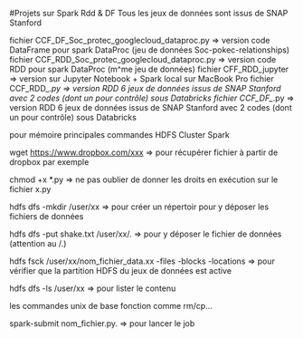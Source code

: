 #Projets sur Spark Rdd & DF
Tous les jeux de données sont issus de SNAP Stanford

fichier CCF_DF_Soc_protec_googlecloud_dataproc.py => version code DataFrame pour spark DataProc (jeu de données Soc-pokec-relationships)
fichier CCF_RDD_Soc_protec_googlecloud_dataproc.py => version code RDD pour spark DataProc (m^me jeu de données)
fichier CFF_RDD_jupyter => version sur Jupyter Notebook + Spark local sur MacBook Pro
fichier CCF_RDD_*.py => version RDD 6 jeux de données issus de SNAP Stanford avec 2 codes (dont un pour contrôle) sous Databricks
fichier CCF_DF_*.py => version RDD 6 jeux de données issus de SNAP Stanford avec 2 codes (dont un pour contrôle) sous Databricks

pour mémoire principales commandes HDFS Cluster Spark

wget https://www.dropbox.com/xxx => pour récupérer fichier à partir de dropbox par exemple

chmod +x *.py => ne pas oublier de donner les droits en exécution sur le fichier x.py

hdfs dfs -mkdir /user/xx => pour créer un répertoir pour y déposer les fichiers de données

hdfs dfs -put shake.txt /user/xx/.  => pour y déposer le fichier de données (attention au /.)

hdfs fsck /user/xx/nom_fichier_data.xx -files -blocks -locations => pour vérifier que la partition HDFS du jeux de données est active

hdfs dfs -ls /user/xx  => pour lister le contenu 

les commandes unix de base fonction comme rm/cp... 

spark-submit nom_fichier.py. => pour lancer le job
 
